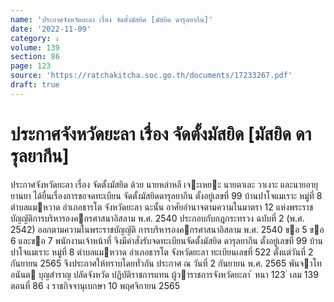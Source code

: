 ```yaml
---
name: 'ประกาศจังหวัดยะลา เรื่อง จัดตั้งมัสยิด [มัสยิด ดารุลยากีน]'
date: '2022-11-09'
category: ง
volume: 139
section: 86
page: 123
source: 'https://ratchakitcha.soc.go.th/documents/17233267.pdf'
draft: true
---
```


# ประกาศจังหวัดยะลา เรื่อง จัดตั้งมัสยิด [มัสยิด ดารุลยากีน]

ประกาศจังหวัดยะลา เรื่อง จัดตั้งมัสยิด ด้วย นายหลําหลี เจะเหยะ นายตาเละ วาเงาะ และนายอายุ ยานยา ได้ยื่นเรื่องการขอจดทะเบียน จัดตั้งมัสยิดดารุลยากีน ตั้งอยู่เลขที่ 99 บ้านปาโจแมเราะ หมู่ที่ 8 ตําบลแมหวาด อําเภอธารโต จังหวัดยะลา ฉะนั้น อาศัยอํานาจตามความในมาตรา 12 แห่งพระราชบัญญัติการบริหารองคกรศาสนาอิสลาม พ.ศ. 2540 ประกอบกับกฎกระทรวง ฉบับที่ 2 (พ.ศ. 2542) ออกตามความในพระราชบัญญัติ การบริหารองคกรศาสนาอิสลาม พ.ศ. 2540 ขอ 5 ขอ 6 และขอ 7 พนักงานเจ้าหน้าที่ จึงมีคําสั่งรับจดทะเบียนจัดตั้งมัสยิด ดารุลยากีน ตั้งอยู่เลขที่ 99 บ้านปาโจแมเราะ หมู่ที่ 8 ตําบลแมหวาด อําเภอธารโต จังหวัดยะลา ทะเบียนเลขที่ 522 ตั้งแต่วันที่ 2 กันยายน 2565 จึงประกาศให้ทราบโดยทั่วกัน ประกาศ ณ วันที่ 2 กันยายน พ.ศ. 2565 พันจาโท อนันต บุญสําราญ ปลัดจังหวัด ปฏิบัติราชการแทน ผู้วาราชการจังหวัดยะลา ้ หนา 123 ่ เลม 139 ตอนที่ 86 ง ราชกิจจานุเบกษา 10 พฤศจิกายน 2565
